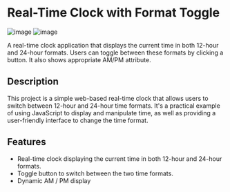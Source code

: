 # Real-Time Clock with Format Toggle
![image](https://github.com/athrv1exe/Real-Time-Clock/assets/91598258/1cc5348a-4fdf-4370-8fef-17b7dd95086a)
![image](https://github.com/athrv1exe/Real-Time-Clock/assets/91598258/0c795cd3-9bc0-4cf8-b8c6-180fd4703bb8)


A real-time clock application that displays the current time in both 12-hour and 24-hour formats. Users can toggle between these formats by clicking a button. It also shows appropriate AM/PM attribute.

## Description

This project is a simple web-based real-time clock that allows users to switch between 12-hour and 24-hour time formats. It's a practical example of using JavaScript to display and manipulate time, as well as providing a user-friendly interface to change the time format.

## Features

- Real-time clock displaying the current time in both 12-hour and 24-hour formats.
- Toggle button to switch between the two time formats.
- Dynamic AM / PM display

